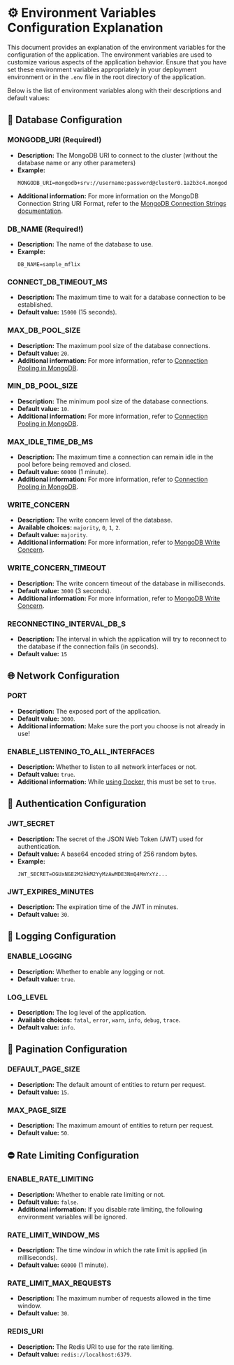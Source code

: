 # ⚙️ Environment Variables Configuration Explanation

This document provides an explanation of the environment variables for the configuration of the application. The environment variables are used to customize various aspects of the application behavior. Ensure that you have set these environment variables appropriately in your deployment environment or in the `.env` file in the root directory of the application.

Below is the list of environment variables along with their descriptions and default values:

## 💾 Database Configuration

### MONGODB_URI (Required!)

- **Description:** The MongoDB URI to connect to the cluster (without the database name or any other parameters)
- **Example:**
  ```env
  MONGODB_URI=mongodb+srv://username:password@cluster0.1a2b3c4.mongodb.net/
  ```
- **Additional information:** For more information on the MongoDB Connection String URI Format, refer to the [MongoDB Connection Strings documentation](https://docs.mongodb.com/manual/reference/connection-string/).

### DB_NAME (Required!)

- **Description:** The name of the database to use.
- **Example:**
  ```env
  DB_NAME=sample_mflix
  ```

### CONNECT_DB_TIMEOUT_MS

- **Description:** The maximum time to wait for a database connection to be established.
- **Default value:** `15000` (15 seconds).

### MAX_DB_POOL_SIZE

- **Description:** The maximum pool size of the database connections.
- **Default value:** `20`.
- **Additional information:** For more information, refer to [Connection Pooling in MongoDB](https://mongodb.com/blog/post/server-side-connections-are-coming-to-the-node-js-driver).

### MIN_DB_POOL_SIZE

- **Description:** The minimum pool size of the database connections.
- **Default value:** `10`.
- **Additional information:** For more information, refer to [Connection Pooling in MongoDB](https://mongodb.com/blog/post/server-side-connections-are-coming-to-the-node-js-driver).

### MAX_IDLE_TIME_DB_MS

- **Description:** The maximum time a connection can remain idle in the pool before being removed and closed.
- **Default value:** `60000` (1 minute).
- **Additional information:** For more information, refer to [Connection Pooling in MongoDB](https://mongodb.com/blog/post/server-side-connections-are-coming-to-the-node-js-driver).

### WRITE_CONCERN

- **Description:** The write concern level of the database.
- **Available choices:** `majority`, `0`, `1`, `2`.
- **Default value:** `majority`.
- **Additional information:** For more information, refer to [MongoDB Write Concern](https://mongodb.com/docs/manual/reference/write-concern/).

### WRITE_CONCERN_TIMEOUT

- **Description:** The write concern timeout of the database in milliseconds.
- **Default value:** `3000` (3 seconds).
- **Additional information:** For more information, refer to [MongoDB Write Concern](https://mongodb.com/docs/manual/reference/write-concern/).

### RECONNECTING_INTERVAL_DB_S

- **Description:** The interval in which the application will try to reconnect to the database if the connection fails (in seconds).
- **Default value:** `15`

## 🌐 Network Configuration

### PORT

- **Description:** The exposed port of the application.
- **Default value:** `3000`.
- **Additional information:** Make sure the port you choose is not already in use!

### ENABLE_LISTENING_TO_ALL_INTERFACES

- **Description:** Whether to listen to all network interfaces or not.
- **Default value:** `true`.
- **Additional information:** While [using Docker](dockerStart.md), this must be set to `true`.

## 🔐 Authentication Configuration

### JWT_SECRET

- **Description:** The secret of the JSON Web Token (JWT) used for authentication.
- **Default value:** A base64 encoded string of 256 random bytes.
- **Example:**
  ```env
  JWT_SECRET=OGUxNGE2M2hkM2YyMzAwMDE3NmQ4MmYxYz...
  ```

### JWT_EXPIRES_MINUTES

- **Description:** The expiration time of the JWT in minutes.
- **Default value:** `30`.

## 📝 Logging Configuration

### ENABLE_LOGGING

- **Description:** Whether to enable any logging or not.
- **Default value:** `true`.

### LOG_LEVEL

- **Description:** The log level of the application.
- **Available choices:** `fatal`, `error`, `warn`, `info`, `debug`, `trace`.
- **Default value:** `info`.

## 📖 Pagination Configuration

### DEFAULT_PAGE_SIZE

- **Description:** The default amount of entities to return per request.
- **Default value:** `15`.

### MAX_PAGE_SIZE

- **Description:** The maximum amount of entities to return per request.
- **Default value:** `50`.

## ⛔ Rate Limiting Configuration

### ENABLE_RATE_LIMITING

- **Description:** Whether to enable rate limiting or not.
- **Default value:** `false`.
- **Additional information:** If you disable rate limiting, the following environment variables will be ignored.

### RATE_LIMIT_WINDOW_MS

- **Description:** The time window in which the rate limit is applied (in milliseconds).
- **Default value:** `60000` (1 minute).

### RATE_LIMIT_MAX_REQUESTS

- **Description:** The maximum number of requests allowed in the time window.
- **Default value:** `30`.

### REDIS_URI

- **Description:** The Redis URI to use for the rate limiting.
- **Default value:** `redis://localhost:6379`.
